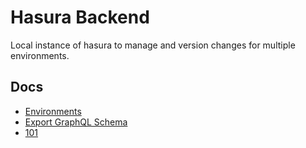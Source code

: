 # Hasura Backend

Local instance of hasura to manage and version changes for multiple environments.

## Docs

- [Environments](./docs/environments.md)
- [Export GraphQL Schema](./docs/schema.md)
- [101](./docs/101.md)
